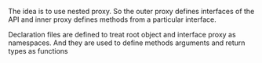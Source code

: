 The idea is to use nested proxy. So the outer proxy defines interfaces of the API and inner proxy defines methods from a particular interface.

Declaration files are defined to treat root object and interface proxy as namespaces. And they are used to define methods arguments and return types as functions
